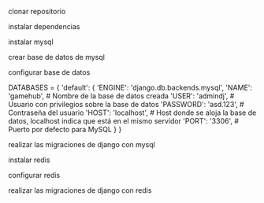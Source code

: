 



clonar repositorio


instalar dependencias


instalar mysql


crear base de datos de mysql 


configurar base de datos

DATABASES = {
    'default': {
        'ENGINE': 'django.db.backends.mysql',
        'NAME': 'gamehub',  # Nombre de la base de datos creada
        'USER': 'admindj',  # Usuario con privilegios sobre la base de datos
        'PASSWORD': 'asd.123',  # Contraseña del usuario
        'HOST': 'localhost',   # Host donde se aloja la base de datos, localhost indica que está en el mismo servidor
        'PORT': '3306',        # Puerto por defecto para MySQL
    }
}


realizar las migraciones de django con mysql

instalar redis


configurar redis


realizar las migraciones de django con redis